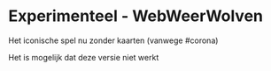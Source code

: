 # Experimenteel - WebWeerWolven

Het iconische spel nu zonder kaarten (vanwege #corona)

Het is mogelijk dat deze versie niet werkt
